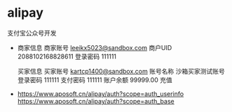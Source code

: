 # alipay
 支付宝公众号开发
 
  * 商家信息
        商家账号 leeikx5023@sandbox.com
        商户UID 2088102168828611
        登录密码 111111
        
    买家信息
        买家账号 kartcp1400@sandbox.com
        账号名称 沙箱买家测试账号
        登录密码 111111
        支付密码 111111
        账户余额 99999.00
        充值
        
   * https://www.aposoft.cn/alipay/auth?scope=auth_userinfo
     https://www.aposoft.cn/alipay/auth?scope=auth_base
